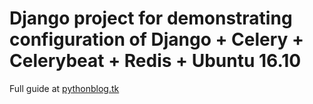 # Django project for demonstrating configuration of Django + Celery + Celerybeat + Redis + Ubuntu 16.10
Full guide at [pythonblog.tk](https://www.pythonblog.tk/post/how-to-install-celery-and-celerybeat-in-deamon-mo)
